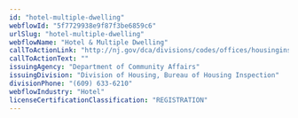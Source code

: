```yaml
---
id: "hotel-multiple-dwelling"
webflowId: "5f7729938e9f87f3be6859c6"
urlSlug: "hotel-multiple-dwelling"
webflowName: "Hotel & Multiple Dwelling"
callToActionLink: "http://nj.gov/dca/divisions/codes/offices/housinginspection.html#7"
callToActionText: ""
issuingAgency: "Department of Community Affairs"
issuingDivision: "Division of Housing, Bureau of Housing Inspection"
divisionPhone: "(609) 633-6210"
webflowIndustry: "Hotel"
licenseCertificationClassification: "REGISTRATION"
---
```

